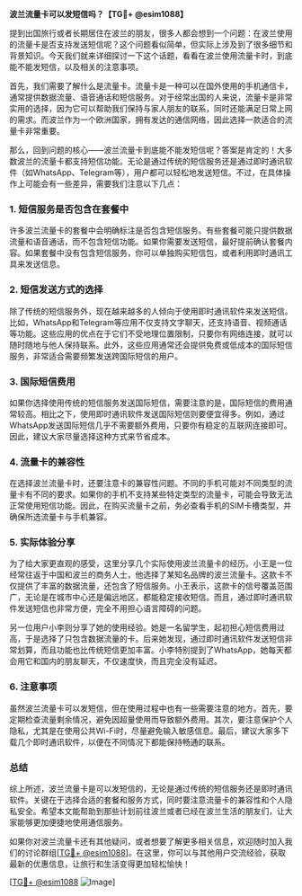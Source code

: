 **波兰流量卡可以发短信吗？【TG💪+ @esim1088】**

提到出国旅行或者长期居住在波兰的朋友，很多人都会想到一个问题：在波兰使用的流量卡是否支持发送短信呢？这个问题看似简单，但实际上涉及到了很多细节和背景知识。今天我们就来详细探讨一下这个话题，看看在波兰使用流量卡时，到底能不能发短信，以及相关的注意事项。

首先，我们需要了解什么是流量卡。流量卡是一种可以在国外使用的手机通信卡，通常提供数据流量、语音通话和短信服务。对于经常出国的人来说，流量卡是非常实用的选择，因为它可以帮助我们保持与家人朋友的联系，同时还能满足日常上网的需求。而波兰作为一个欧洲国家，拥有发达的通信网络，因此选择一款适合的流量卡非常重要。

那么，回到问题的核心——波兰流量卡到底能不能发短信呢？答案是肯定的！大多数波兰的流量卡都支持短信功能。无论是通过传统的短信服务还是通过即时通讯软件（如WhatsApp、Telegram等），用户都可以轻松地发送短信。不过，在具体操作上可能会有一些差异，需要我们注意以下几点：

### **1. 短信服务是否包含在套餐中**
许多波兰流量卡的套餐中会明确标注是否包含短信服务。有些套餐可能只提供数据流量和语音通话，而不包含短信功能。如果你需要发送短信，最好提前确认套餐内容。如果套餐中没有包含短信服务，你可以单独购买短信包，或者利用即时通讯工具来发送信息。

### **2. 短信发送方式的选择**
除了传统的短信服务外，现在越来越多的人倾向于使用即时通讯软件来发送短信。比如，WhatsApp和Telegram等应用不仅支持文字聊天，还支持语音、视频通话等功能。这些应用的优点在于它们不受地理位置限制，只要你有网络连接，就可以随时随地与他人保持联系。此外，这些应用通常还会提供免费或低成本的国际短信服务，非常适合需要频繁发送跨国际短信的用户。

### **3. 国际短信费用**
如果你选择使用传统的短信服务发送国际短信，需要注意的是，国际短信的费用通常较高。相比之下，使用即时通讯软件发送国际短信则要便宜得多。例如，通过WhatsApp发送国际短信几乎不需要额外费用，只要你有稳定的互联网连接即可。因此，建议大家尽量选择这种方式来节省成本。

### **4. 流量卡的兼容性**
在选择波兰流量卡时，还要注意卡的兼容性问题。不同的手机可能对不同类型的流量卡有不同的要求。如果你的手机不支持某些特定类型的流量卡，可能会导致无法正常使用短信功能。因此，在购买流量卡之前，务必查看手机的SIM卡槽类型，并确保所选流量卡与手机兼容。

### **5. 实际体验分享**
为了给大家更直观的感受，这里分享几个实际使用波兰流量卡的经历。小王是一位经常往返于中国和波兰的商务人士，他选择了某知名品牌的波兰流量卡。这款卡不仅提供了丰富的数据流量，还包含了短信服务。小王表示，这款卡的信号覆盖范围广，无论是在城市中心还是偏远地区，都能稳定接收短信。而且，通过即时通讯软件发送短信也非常方便，完全不用担心语言障碍的问题。

另一位用户小李则分享了她的使用经验。她是一名留学生，起初担心短信费用过高，于是选择了只包含数据流量的卡。后来她发现，通过即时通讯软件发送短信非常划算，而且功能也比传统短信更加丰富。小李特别提到了WhatsApp，她每天都会用它和国内的朋友聊天，不仅速度快，而且完全没有延迟。

### **6. 注意事项**
虽然波兰流量卡可以发短信，但在使用过程中也有一些需要注意的地方。首先，要定期检查流量剩余情况，避免因超量使用而导致额外费用。其次，要注意保护个人隐私，尤其是在使用公共Wi-Fi时，尽量避免输入敏感信息。最后，建议大家多下载几个即时通讯软件，以便在不同情况下都能保持畅通的联系。

### **总结**
综上所述，波兰流量卡是可以发短信的，无论是通过传统的短信服务还是即时通讯软件。关键在于选择合适的套餐和服务方式，同时要注意流量卡的兼容性和个人隐私安全。希望本文能帮助到那些计划前往波兰或者已经在波兰生活的朋友们，让大家能够更加便捷地使用通信服务。

如果你对波兰流量卡还有其他疑问，或者想要了解更多相关信息，欢迎随时加入我们的讨论群组[[TG💪+ @esim1088](https://t.me/s/esim1088)]。在这里，你可以与其他用户交流经验，获取最新的优惠信息，让旅行和生活变得更加轻松愉快！

[[TG💪+ @esim1088](https://t.me/s/esim1088) ![Image](https://i.postimg.cc/4NQfJmqS/Snipaste-2025-05-13-00-14-12.png)]